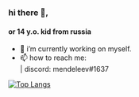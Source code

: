 ### hi there 👋,
#### or 14 y.o. kid from russia

- 🔭 i’m currently working on myself. 
- 📫 how to reach me:   
   | discord: mendeleev#1637

[![Top Langs](https://github-readme-stats.vercel.app/api/top-langs/?username=mendeleev1337&layout=compact)](https://github.com/anuraghazra/github-readme-stats)
